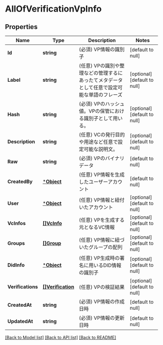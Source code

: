 # AllOfVerificationVpInfo

## Properties
Name | Type | Description | Notes
------------ | ------------- | ------------- | -------------
**Id** | **string** | (必須) VP情報の識別子 | [default to null]
**Label** | **string** | (任意) VPの識別や整理などの管理するにあったてメタデータとして任意で設定可能な単語のフレーズ | [optional] [default to null]
**Hash** | **string** | (必須) VPのハッシュ値。VPの保管における識別子として用いる。 | [optional] [default to null]
**Description** | **string** | (任意) VCの発行目的や用途など任意で設定可能な説明文。 | [optional] [default to null]
**Raw** | **string** | (必須) VPのバイナリデータ | [default to null]
**CreatedBy** | [***Object**](.md) | (任意) VP情報を生成したユーザーアカウント | [default to null]
**User** | [***Object**](.md) | (任意) VP情報と紐付いたアカウント | [optional] [default to null]
**VcInfos** | [**[]VcInfo**](VcInfo.md) | (任意) VPを生成する元となるVC情報 | [optional] [default to null]
**Groups** | [**[]Group**](Group.md) | (任意) VP情報に紐づいたグループの配列 | [optional] [default to null]
**DidInfo** | [***Object**](.md) | (任意) VP生成時の署名に用いるDID情報の識別子 | [optional] [default to null]
**Verifications** | [**[]Verification**](Verification.md) | (任意) VPの検証結果 | [optional] [default to null]
**CreatedAt** | **string** | (必須) VP情報の作成日時 | [default to null]
**UpdatedAt** | **string** | (必須) VP情報の更新日時 | [default to null]

[[Back to Model list]](../README.md#documentation-for-models) [[Back to API list]](../README.md#documentation-for-api-endpoints) [[Back to README]](../README.md)

